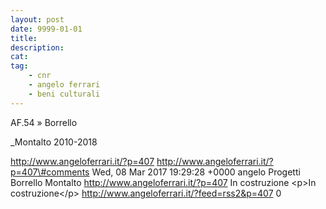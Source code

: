 ```yaml
---
layout: post
date: 9999-01-01
title:
description:
cat:
tag:
    - cnr
    - angelo ferrari
    - beni culturali
---
```

AF.54 » Borrello

\_Montalto 2010-2018

http://www.angeloferrari.it/?p=407 http://www.angeloferrari.it/?p=407\#comments Wed, 08 Mar 2017 19:29:28 +0000 angelo Progetti Borrello Montalto http://www.angeloferrari.it/?p=407 In costruzione \<p\>In costruzione\</p\> http://www.angeloferrari.it/?feed=rss2&p=407 0

